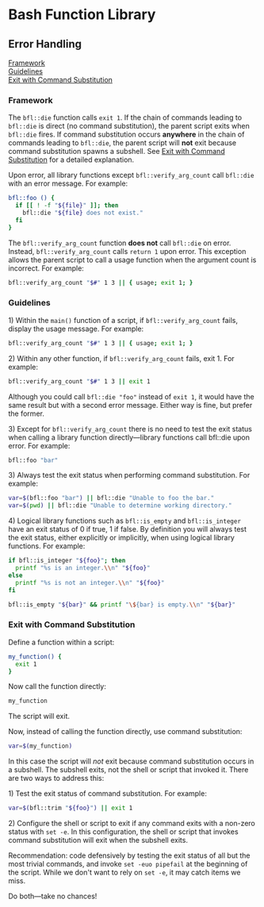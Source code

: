 # Bash Function Library

## Error Handling

[Framework](#framework)  
[Guidelines](#guidelines)  
[Exit with Command Substitution](#exit-with-command-substitution) 

<a name="framework"></a>

### Framework

The `bfl::die` function calls `exit 1`. If the chain of commands leading to `bfl::die` is direct (no command substitution), the parent script exits when `bfl::die` fires. If command substitution occurs **anywhere** in the chain of commands leading to `bfl::die`, the parent script will **not** exit because command substitution spawns a subshell. See [Exit with Command Substitution](#exit-with-command-substitution) for a detailed explanation.

Upon error, all library functions except `bfl::verify_arg_count` call `bfl::die` with an error message. For example:

```bash
bfl::foo () {
  if [[ ! -f "${file}" ]]; then
    bfl::die "${file} does not exist."
  fi
}
```

The `bfl::verify_arg_count` function **does not** call `bfl::die` on error. Instead, `bfl::verify_arg_count` calls <code>return&nbsp;1</code> upon error. This exception allows the parent script to call a usage function when the argument count is incorrect. For example:

```bash
bfl::verify_arg_count "$#" 1 3 || { usage; exit 1; }
```

<a name="guidelines"></a>

### Guidelines

1\) Within the `main()` function of a script, if `bfl::verify_arg_count` fails, display the usage message. For example:

```bash
bfl::verify_arg_count "$#" 1 3 || { usage; exit 1; }
```

2\) Within any other function, if `bfl::verify_arg_count` fails, exit 1. For example:

```bash
bfl::verify_arg_count "$#" 1 3 || exit 1
```

Although you could call `bfl::die "foo"` instead of `exit 1`, it would have the same result but with a second error message. Either way is fine, but prefer the former.

3\) Except for `bfl::verify_arg_count` there is no need to test the exit status when calling a library function directly&mdash;library functions call bfl::die upon error. For example:

```bash
bfl::foo "bar"
```

3\) Always test the exit status when performing command substitution. For example:

```bash
var=$(bfl::foo "bar") || bfl::die "Unable to foo the bar."
var=$(pwd) || bfl::die "Unable to determine working directory."
```

4\) Logical library functions such as `bfl::is_empty` and `bfl::is_integer` have an exit status of 0 if true, 1 if false. By definition you will always test the exit status, either explicitly or implicitly, when using logical library functions. For example:

```bash
if bfl::is_integer "${foo}"; then
  printf "%s is an integer.\\n" "${foo}"
else
  printf "%s is not an integer.\\n" "${foo}"
fi

bfl::is_empty "${bar}" && printf "\${bar} is empty.\\n" "${bar}"
```

<a name="exit-with-command-substitution"></a>

### Exit with Command Substitution

Define a function within a script:

```bash
my_function() {
  exit 1
}
```

Now call the function directly:

```bash
my_function
```

The script will exit.

Now, instead of calling the function directly, use command substitution:

```bash
var=$(my_function)
```

In this case the script will *not* exit because command substitution occurs in a subshell. The subshell exits, not the shell or script that invoked it. There are two ways to address this:

1\) Test the exit status of command substitution. For example:

```bash
var=$(bfl::trim "${foo}") || exit 1
```

2\) Configure the shell or script to exit if any command exits with a non-zero status with `set -e`. In this configuration, the shell or script that invokes command substitution will exit when the subshell exits.

Recommendation: code defensively by testing the exit status of all but the most
trivial commands, and invoke `set -euo pipefail` at the beginning of the
script. While we don't want to rely on `set -e`, it may catch items we miss.

Do both&mdash;take no chances!
